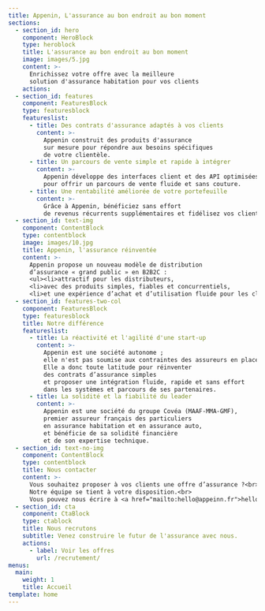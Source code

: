 ```yaml
---
title: Appenin, L'assurance au bon endroit au bon moment
sections:
  - section_id: hero
    component: HeroBlock
    type: heroblock
    title: L'assurance au bon endroit au bon moment
    image: images/5.jpg
    content: >-
      Enrichissez votre offre avec la meilleure
      solution d'assurance habitation pour vos clients
    actions:
  - section_id: features
    component: FeaturesBlock
    type: featuresblock
    featureslist:
      - title: Des contrats d'assurance adaptés à vos clients
        content: >-
          Appenin construit des produits d'assurance
          sur mesure pour répondre aux besoins spécifiques
          de votre clientèle.
      - title: Un parcours de vente simple et rapide à intégrer
        content: >-
          Appenin développe des interfaces client et des API optimisées
          pour offrir un parcours de vente fluide et sans couture.
      - title: Une rentabilité améliorée de votre portefeuille
        content: >-
          Grâce à Appenin, bénéficiez sans effort
          de revenus récurrents supplémentaires et fidélisez vos clients.
  - section_id: text-img
    component: ContentBlock
    type: contentblock
    image: images/10.jpg
    title: Appenin, l'assurance réinventée
    content: >-
      Appenin propose un nouveau modèle de distribution 
      d’assurance « grand public » en B2B2C :
      <ul><li>attractif pour les distributeurs,
      <li>avec des produits simples, fiables et concurrentiels,
      <li>et une expérience d’achat et d’utilisation fluide pour les clients.</ul>
  - section_id: features-two-col
    component: FeaturesBlock
    type: featuresblock
    title: Notre différence
    featureslist:
      - title: La réactivité et l'agilité d'une start-up
        content: >-
          Appenin est une société autonome ;
          elle n'est pas soumise aux contraintes des assureurs en place.
          Elle a donc toute latitude pour réinventer
          des contrats d’assurance simples
          et proposer une intégration fluide, rapide et sans effort
          dans les systèmes et parcours de ses partenaires.
      - title: La solidité et la fiabilité du leader
        content: >-
          Appenin est une société du groupe Covéa (MAAF-MMA-GMF),
          premier assureur français des particuliers 
          en assurance habitation et en assurance auto,
          et bénéficie de sa solidité financière
          et de son expertise technique.
  - section_id: text-no-img
    component: ContentBlock
    type: contentblock
    title: Nous contacter
    content: >-
      Vous souhaitez proposer à vos clients une offre d’assurance ?<br>
      Notre équipe se tient à votre disposition.<br>
      Vous pouvez nous écrire à <a href="mailto:hello@appeinn.fr">hello@appenin.fr</a>.
  - section_id: cta
    component: CtaBlock
    type: ctablock
    title: Nous recrutons
    subtitle: Venez construire le futur de l'assurance avec nous.
    actions:
      - label: Voir les offres
        url: /recrutement/
menus:
  main:
    weight: 1
    title: Accueil
template: home
---
```

